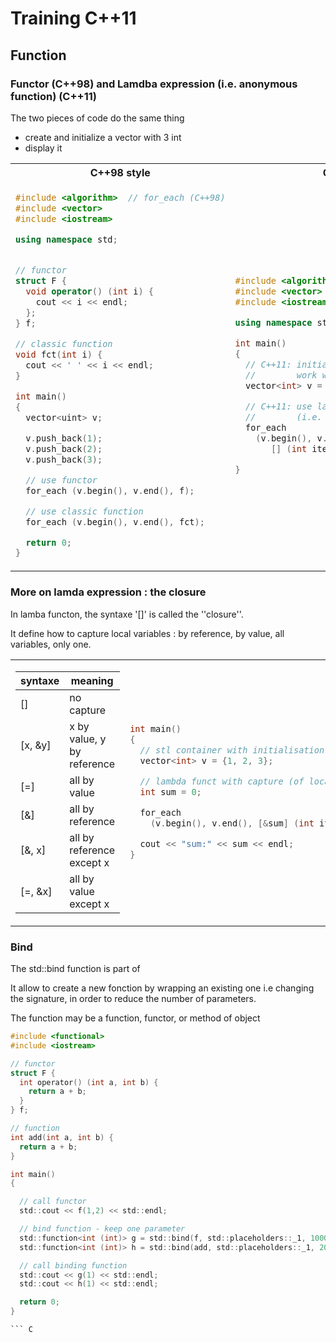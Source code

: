 # Training C++11

## Function

### Functor (C++98) and Lamdba expression (i.e. anonymous function)  (C++11)

The two pieces of code do the same thing
  - create and initialize a vector with 3 int
  - display it

<table>
<tr>
<th> C++98 style </th>
<th> C++11 style </th>
</tr>
<tr>
<td>

```C++
#include <algorithm>  // for_each (C++98)
#include <vector>
#include <iostream>

using namespace std;


// functor
struct F {
  void operator() (int i) {
    cout << i << endl;
  };
} f;

// classic function
void fct(int i) {
  cout << ' ' << i << endl;
}

int main()
{
  vector<uint> v;

  v.push_back(1);
  v.push_back(2);
  v.push_back(3);

  // use functor
  for_each (v.begin(), v.end(), f);

  // use classic function
  for_each (v.begin(), v.end(), fct);

  return 0;
}

```
</td>
<td>

```C++
#include <algorithm>
#include <vector>
#include <iostream>

using namespace std;

int main()
{
  // C++11: initialisation list
  //        work with stl container
  vector<int> v = {1, 2, 3};

  // C++11: use lambda function
  //        (i.e. anonymous function)
  for_each
    (v.begin(), v.end(),
       [] (int item) {cout << item << endl;});

}
```
</td>
</tr>
</table>


### More on lamda expression : the closure

In lamba functon, the syntaxe '[]' is called the ''closure''.

It define how to capture local variables : by reference, by value, all variables, only one.

<table>
  <tr>
  <td>

| syntaxe | meaning |
| ------- | --------|
| [] | no capture |
| [x, &y] | x by value, y by reference |
| [=] | all by value |
| [&] | all by reference |
| [&, x] | all by reference except x|
| [=, &x] | all by value except x|

  </td>
  <td>

```C++
int main()
{
  // stl container with initialisation list (as table)
  vector<int> v = {1, 2, 3};

  // lambda funct with capture (of local variable)
  int sum = 0;

  for_each
    (v.begin(), v.end(), [&sum] (int item) {sum += item;});

  cout << "sum:" << sum << endl;
}
```
  </tr>
  </td>
  </table>


### Bind

The std::bind function is part of <functional>

It allow to create a new fonction by wrapping an existing one i.e changing the signature, in order to reduce the number of parameters.

The function may be a function, functor, or method of object


``` C
#include <functional>
#include <iostream>

// functor
struct F {
  int operator() (int a, int b) {
    return a + b;
  }
} f;

// function
int add(int a, int b) {
  return a + b;
}

int main()
{

  // call functor
  std::cout << f(1,2) << std::endl;

  // bind function - keep one parameter
  std::function<int (int)> g = std::bind(f, std::placeholders::_1, 1000);  // work with functor i.e. function object
  std::function<int (int)> h = std::bind(add, std::placeholders::_1, 2000);// work with function

  // call binding function
  std::cout << g(1) << std::endl;
  std::cout << h(1) << std::endl;

  return 0;
}

``` C

